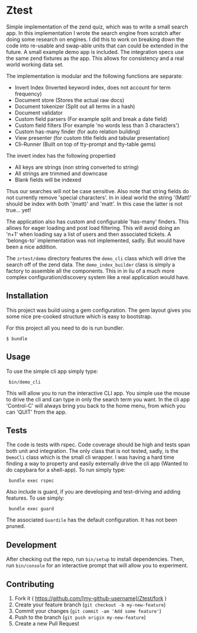 # Ztest

Simple implementation of the zend quiz, which was to write a small search app. 
In this implementation I wrote the search engine from scratch after doing 
some research on engines. I did this to work on breaking down the code into re-usable
and swap-able units that can could be extended in the future. A small example demo app
is included. The integration specs use the same zend fixtures as the app. This allows for consistency
and a real world working data set. 

The implementation is modular and the following functions are separate:

  * Invert Index (Inverted keyword index, does not account for term frequency)
  * Document store (Stores the actual raw docs)
  * Document tokenizer (Split out all terms in a hash)
  * Document validator
  * Custom field parsers (For example split and break a date field)
  * Custom field filters (For example 'no words less than 3 characters')
  * Custom has-many finder (for auto relation building)
  * View presenter (for custom title fields and tabular presentation) 
  * Cli-Runner (Built on top of tty-prompt and tty-table gems) 
    
The invert index has the following propertied 
  * All keys are strings (non string converted to string)
  * All strings are trimmed and downcase
  * Blank fields will be indexed
    
Thus our searches will not be case sensitive. Also note that string fields
do not currently remove 'special characters'. In in ideal world the string '(Matt)' should 
be index with both '(matt)' and 'matt'. In this case the latter is not true... yet!

The application also has custom and configurable 'has-many' finders. This allows for eager loading 
and post load filtering. This will avoid doing an 'n+1' when loading say a list of users and then associated
tickets. A 'belongs-to' implementation was not implemented, sadly. But would have been a nice addition.
     
The `zrtest/demo` directory features the `demo_cli` class which will drive the 
 search off of the zend data. The `demo_index_builder` class is simply a factory to assemble all 
 the components. This in in liu of a much more complex configuration/discovery system like a real
 application would have.
  
## Installation

This project was build using a gem configuration. The gem layout 
gives you some nice pre-cooked structure which is easy to bootstrap.

For this project all you need to do is run bundler.

    $ bundle

## Usage

To use the simple cli app simply type:

     bin/demo_cli
     
This will allow you to run the interactive CLI app. You simple use the
mouse to drive the cli and can type in only the search term you want. In the cli app 'Control-C' 
will always bring you back to the home menu, from which you can 'QUIT' from the app.

## Tests

The code is tests with rspec. Code coverage should be high and tests span both 
unit and integration. The only class that is not tested, sadly, is the `DemoCli` class which 
is the small cli wrapper. I was having a hard time finding a way to property and easily 
externally drive the cli app (Wanted to do capybara for a shell-app). To run simply type:

     bundle exec rspec
     
Also include is guard, if you are developing and test-driving and adding features. To use simply:
     
     bundle exec guard

The associated `Guardile` has the default configuration. It has not been pruned.


## Development

After checking out the repo, run `bin/setup` to install dependencies. Then, run `bin/console` for an interactive prompt that will allow you to experiment.

## Contributing

1. Fork it ( https://github.com/[my-github-username]/Ztest/fork )
2. Create your feature branch (`git checkout -b my-new-feature`)
3. Commit your changes (`git commit -am 'Add some feature'`)
4. Push to the branch (`git push origin my-new-feature`)
5. Create a new Pull Request
